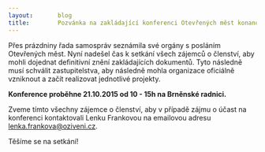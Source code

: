 ```yaml
---
layout:       blog
title:        Pozvánka na zakládající konferenci Otevřených měst konanou 21.10. 2015 v Brně
---
```


Přes prázdniny řada samospráv seznámila své orgány s posláním Otevřených měst. Nyní nadešel čas k setkání všech zájemců o členství, aby mohli dojednat definitivní znění zakládajících dokumentů. Tyto následně musí schválit zastupitelstva, aby následně mohla organizace oficiálně vzniknout a začít realizovat jednotlivé projekty.

**Konference proběhne 21.10.2015 od 10 - 15h na Brněnské radnici.**

Zveme tímto všechny zájemce o členství, aby v případě zájmu o účast na konferenci kontaktovali Lenku Frankovou na emailovou adresu [lenka.frankova@oziveni.cz](mailto:lenka.frankova@oziveni.cz).

Těšíme se na setkání!
